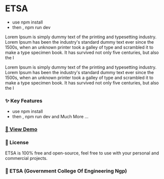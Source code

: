 # ETSA
- use npm install
- then , npm run dev

Lorem Ipsum is simply dummy text of the printing and typesetting industry. Lorem Ipsum has been the industry's standard dummy text ever since the 1500s, when an unknown printer took a galley of type and scrambled it to make a type specimen book. It has survived not only five centuries, but also the l

Lorem Ipsum is simply dummy text of the printing and typesetting industry. Lorem Ipsum has been the industry's standard dummy text ever since the 1500s, when an unknown printer took a galley of type and scrambled it to make a type specimen book. It has survived not only five centuries, but also the l

### ✨ Key Features
- use npm install
- then , npm run dev
and Much More ...

### [🚀 View Demo](https://etsagcoen.vercel.app)

### 📄 License
ETSA is 100% free and open-source, feel free to use with your personal and commercial projects.

### 💜 ETSA (Government College Of Engineering Ngp)
